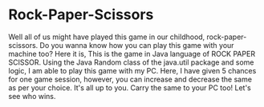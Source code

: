 # Rock-Paper-Scissors
Well all of us might have played this game in our childhood, rock-paper-scissors. Do you wanna know how you can play this game with your machine too?
Here it is, This is the game in Java language of ROCK PAPER SCISSOR. Using the Java Random class of the java.util package and some logic, I am able to play this game with my PC. Here, I have given 5 chances for one game session, however, you can increase and decrease the same as per your choice. It's all up to you. 
Carry the same to your PC too! Let's see who wins. 
